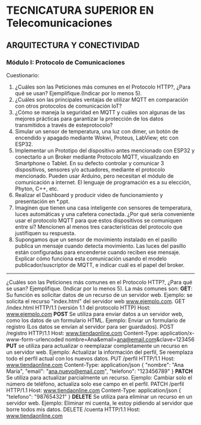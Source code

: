 # **TECNICATURA SUPERIOR EN Telecomunicaciones**
## ARQUITECTURA Y CONECTIVIDAD 
###  Módulo I: Protocolo de Comunicaciones  

Cuestionario: 

 1.  ¿Cuáles son las Peticiones más comunes en el Protocolo HTTP?, ¿Para qué se usan? Ejemplifique.(Indicar por lo menos 5).
 2.  ¿Cuáles son las principales ventajas de utilizar MQTT en comparación con otros protocolos de comunicación IoT? 
 3. ¿Cómo se maneja la seguridad en MQTT y cuáles son algunas de las mejores prácticas para garantizar la protección de los datos transmitidos a través de esteprotocolo?
 4.  Simular un sensor de temperatura, una luz con dimer, un botón de encendido y apagado mediante Wokwi, Proteus, LabView; etc con ESP32.
 5. Implementar un Prototipo del dispositivo antes mencionado con ESP32 y conectarlo a un Broker mediante Protocolo MQTT, visualizando en Smartphone o Tablet. En su defecto controlar y comunicar 3 dispositivos, sensores y/o actuadores, mediante el protocolo mencionado. Pueden usar Arduino, pero necesitan el módulo de comunicación a internet. El lenguaje de programación es a su elección, Phyton, C++, etc.
 6. Realizar el Dashboard y producir video de funcionamiento y presentación en *.ppt.
 7. Imaginen que tienen una casa inteligente con sensores de temperatura, luces automáticas y una cafetera conectada. ¿Por qué sería conveniente usar el protocolo MQTT para que estos dispositivos se comuniquen entre sí? Mencionen al menos tres características del protocolo que justifiquen su respuesta.
 8. Supongamos que un sensor de movimiento instalado en el pasillo publica un mensaje cuando detecta movimiento. Las luces del pasillo están configuradas para encenderse cuando reciben ese mensaje. Explicar cómo funciona esta comunicación usando el modelo publicador/suscriptor de MQTT, e indicar cuál es el papel del broker.
---  
¿Cuáles son las Peticiones más comunes en el Protocolo HTTP?, ¿Para qué se usan?
Ejemplifique. (Indicar por lo menos 5).
La más comunes son:
**GET**:
Su función es solicitar datos de un recurso de un servidor web.
Ejemplo: se solicita el recurso "index.html" del servidor web www.ejemplo.com.
GET /index.html HTTP/1.1 (versión 1.1 del protocolo HTTP)
Host: www.ejemplo.com
**POST**
Se utiliza para enviar datos a un servidor web, como los datos de un formulario
HTML.
Ejemplo: Enviar un formulario de registro (Los datos se envían al servidor para ser
guardados).
POST /registro HTTP/1.1
Host: www.tiendaonline.com
Content-Type: application/x-www-form-urlencoded
nombre=Ana&email=ana@email.com&clave=123456
 **PUT**
se utiliza para actualizar o reemplazar completamente un recurso en un servidor
web.
Ejemplo: Actualizar la información del perfil, Se reemplaza todo el perfil actual con
los nuevos datos.
PUT /perfil HTTP/1.1
Host: www.tiendaonline.com
Content-Type: application/json
{
"nombre": "Ana María",
"email": "ana.nuevo@email.com",
"telefono": "123456789"
}
**PATCH**
Se utiliza para actualizar parcialmente un recurso.
Ejemplo: Cambiar solo el número de teléfono, actualiza solo ese campo en el perfil.
PATCH /perfil HTTP/1.1
Host: www.tiendaonline.com
Content-Type: application/json
{
"telefono": "987654321"
}
**DELETE**
Se utiliza para eliminar un recurso en un servidor web.
Ejemplo: Eliminar mi cuenta, le estoy pidiendo al servidor que borre todos mis
datos.
DELETE /cuenta HTTP/1.1
Host: www.tiendaonline.com
